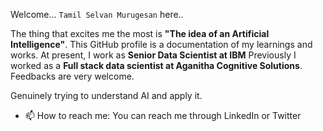 Welcome... `Tamil Selvan Murugesan` here..

The thing that excites me the most is **"The idea of an Artificial Intelligence"**.
This GitHub profile is a documentation of my learnings and works.
At present, I work as **Senior Data Scientist at IBM**
Previously I worked as a **Full stack data scientist at Aganitha Cognitive Solutions**. 
Feedbacks are very welcome.


Genuinely trying to understand AI and apply it.

- 📫 How to reach me: You can reach me through LinkedIn or Twitter







<!---
Tamilhp/Tamilhp is a ✨ special ✨ repository because its `README.md` (this file) appears on your GitHub profile.
You can click the Preview link to take a look at your changes.
--->
